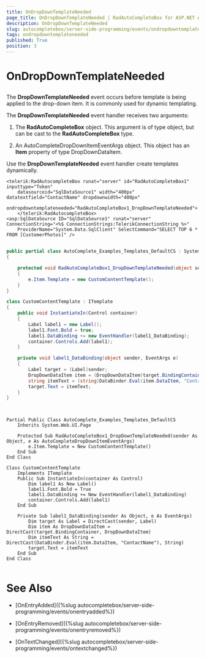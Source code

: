 ```yaml
---
title: OnDropDownTemplateNeeded
page_title: OnDropDownTemplateNeeded | RadAutoCompleteBox for ASP.NET AJAX Documentation
description: OnDropDownTemplateNeeded
slug: autocompletebox/server-side-programming/events/ondropdowntemplateneeded
tags: ondropdowntemplateneeded
published: True
position: 3
---
```


# OnDropDownTemplateNeeded



## 

The **DropDownTemplateNeeded** event occurs before template is being applied to the drop-down item. It is commonly used for dynamic templating.

The **DropDownTemplateNeeded** event handler receives two arguments:

1. The **RadAutoCompleteBox** object. This argument is of type object, but can be cast to the **RadAutoCompleteBox** type.

1. An AutoCompleteDropDownItemEventArgs object. This object has an **Item** property of type DropDownDataItem.

Use the **DropDownTemplateNeeded** event handler create templates dynamically.

````ASPNET
<telerik:RadAutocompleteBox runat="server" id="RadAutoCompleteBox1" inputtype="Token"
	datasourceid="SqlDataSource1" width="400px" datatextfield="ContactName" dropdownwidth="400px"
	ondropdowntemplateneeded="RadAutoCompleteBox1_DropDownTemplateNeeded">
	</telerik:RadAutocompleteBox>
<asp:SqlDataSource ID="SqlDataSource1" runat="server" ConnectionString="<%$ ConnectionStrings:TelerikConnectionString %>"
	ProviderName="System.Data.SqlClient" SelectCommand="SELECT TOP 6 * FROM [CustomerPhotos]" />
````





````C#
	
public partial class AutoComplete_Examples_Templates_DefaultCS : System.Web.UI.Page
{

	protected void RadAutoCompleteBox1_DropDownTemplateNeeded(object sender, AutoCompleteDropDownItemEventArgs e)
	{
		e.Item.Template = new CustomContentTemplate();
	}
}

class CustomContentTemplate : ITemplate
{
	public void InstantiateIn(Control container)
	{
		Label label1 = new Label();
		label1.Font.Bold = true;
		label1.DataBinding += new EventHandler(label1_DataBinding);
		container.Controls.Add(label1);
	}

	private void label1_DataBinding(object sender, EventArgs e)
	{
		Label target = (Label)sender;
		DropDownDataItem item = (DropDownDataItem)target.BindingContainer;
		string itemText = (string)DataBinder.Eval(item.DataItem, "ContactName");
		target.Text = itemText;
	}
}
	
````
````VB.NET
	
Partial Public Class AutoComplete_Examples_Templates_DefaultCS
	Inherits System.Web.UI.Page

	Protected Sub RadAutoCompleteBox1_DropDownTemplateNeeded(sender As Object, e As AutoCompleteDropDownItemEventArgs)
		e.Item.Template = New CustomContentTemplate()
	End Sub
End Class

Class CustomContentTemplate
	Implements ITemplate
	Public Sub InstantiateIn(container As Control)
		Dim label1 As New Label()
		label1.Font.Bold = True
		label1.DataBinding += New EventHandler(label1_DataBinding)
		container.Controls.Add(label1)
	End Sub

	Private Sub label1_DataBinding(sender As Object, e As EventArgs)
		Dim target As Label = DirectCast(sender, Label)
		Dim item As DropDownDataItem = DirectCast(target.BindingContainer, DropDownDataItem)
		Dim itemText As String = DirectCast(DataBinder.Eval(item.DataItem, "ContactName"), String)
		target.Text = itemText
	End Sub
End Class
	
````


# See Also

 * [OnEntryAdded]({%slug autocompletebox/server-side-programming/events/onentryadded%})

 * [OnEntryRemoved]({%slug autocompletebox/server-side-programming/events/onentryremoved%})

 * [OnTextChanged]({%slug autocompletebox/server-side-programming/events/ontextchanged%})
